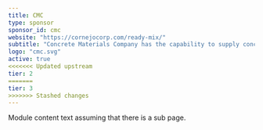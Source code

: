 ```yaml
---
title: CMC
type: sponsor
sponsor_id: cmc
website: "https://cornejocorp.com/ready-mix/"
subtitle: "Concrete Materials Company has the capability to supply concrete for sizable projects such as highways, large-scale commercial projects and small to large windfarms, even in remote locations."
logo: "cmc.svg"
active: true
<<<<<<< Updated upstream
tier: 2
=======
tier: 3
>>>>>>> Stashed changes
---
```

Module content text assuming that there is a sub page.